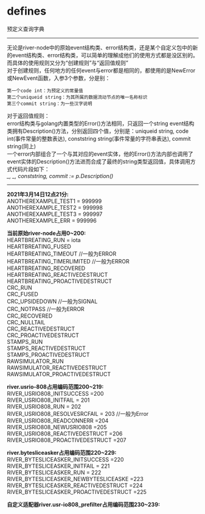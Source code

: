 # defines
预定义查询字典
***
无论是river-node中的原始event结构类、error结构类，还是某个自定义包中的新的event结构类、error结构类，可以简单的理解成他们的使用方式都是没区别的。  
而具体的使用规则又分为“创建规则”与“返回值规则”  
对于创建规则，任何地方的任何event与error都是相同的，都使用的是NewError或NewEvent函数，入参3个参数，分是别：  

    第一个code int：为预定义的常量值
    第二个uniqueid string：为其所属的数据流动节点的唯一名称标识
    第三个commit string：为一些汉字说明
    
对于返回值规则：  
    error结构类与golang内置类型的Error()方法相同，只返回一个string
    event结构类拥有Description()方法，分别返回四个值，分别是：uniqueid string, code int(事件常量的整数表达), conststring string(事件常量的字符串表达), commit string(同上)  
    一个error内部组合了一个与其对应的event实体，他的Error()方法内部也调用了event实体的Description()方法进而合成了最终的string类型返回值，具体调用方式代码片段如下：  
    *_, _, conststring, commit  := p.Description()*
***
  **2021年3月14日12点21分:**  
	ANOTHEREXAMPLE_TEST1 = 999999  
	ANOTHEREXAMPLE_TEST2 = 999998  
	ANOTHEREXAMPLE_TEST3 = 999997  
	ANOTHEREXAMPLE_ERR = 999996  

  **当前原始river-node占用0~200:**  
	HEARTBREATING_RUN = iota  
	HEARTBREATING_FUSED  
	HEARTBREATING_TIMEOUT //一般为ERROR  
	HEARTBREATING_TIMERLIMITED //一般为ERROR  
	HEARTBREATING_RECOVERED  
	HEARTBREATING_REACTIVEDESTRUCT  
	HEARTBREATING_PROACTIVEDESTRUCT  
	CRC_RUN  
	CRC_FUSED   
	CRC_UPSIDEDOWN //一般为SIGNAL  
	CRC_NOTPASS //一般为ERROR  
	CRC_RECOVERED  
	CRC_NULLTAIL  
	CRC_REACTIVEDESTRUCT  
	CRC_PROACTIVEDESTRUCT  
	STAMPS_RUN  
	STAMPS_REACTIVEDESTRUCT  
	STAMPS_PROACTIVEDESTRUCT  
	RAWSIMULATOR_RUN  
	RAWSIMULATOR_REACTIVEDESTRUCT  
	RAWSIMULATOR_PROACTIVEDESTRUCT  

  **river.usrio-808占用编码范围200~219:**    
	RIVER_USRIO808_INITSUCCESS =200  
	RIVER_USRIO808_INITFAIL = 201  
	RIVER_USRIO808_RUN = 202  
	RIVER_USRIO808_RESOLVESRCFAIL = 203 //一般为Error  
	RIVER_USRIO808_READCONNERR =204  
	RIVER_USRIO808_NEWUSRIO808 =205  
	RIVER_USRIO808_REACTIVEDESTRUCT =206  
	RIVER_USRIO808_PROACTIVEDESTRUCT =207  

  **river.bytesliceasker占用编码范围220~229:**  
	RIVER_BYTESLICEASKER_INITSUCCESS =220  
	RIVER_BYTESLICEASKER_INITFAIL = 221  
	RIVER_BYTESLICEASKER_RUN = 222  
	RIVER_BYTESLICEASKER_NEWBYTESLICEASKE =223  
	RIVER_BYTESLICEASKER_REACTIVEDESTRUCT =224  
	RIVER_BYTESLICEASKER_PROACTIVEDESTRUCT =225  
  
  **自定义适配器river.usr-io808_prefilter占用编码范围230~239:**    
